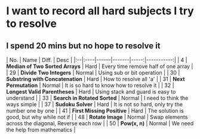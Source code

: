 # I want to record all hard subjects I try to resolve

## I spend 20 mins but no hope to resolve it

| No. | Name | Diff. | Desc |
|:--|:----|------|-------|-----:|-----------:|
| 4 | **Median of Two Sorted Arrays** | Hard | Every time remove half of one array |
| 29 | **Divide Two Integers** | Normal | Using sub or bit operation |
| 30 | **Substring with Concatenation** | Hard | How to resolve all 'a' |
| 31 | **Next Permutation** | Normal | It is so hard to know how to resolve it |
| 32 | **Longest Valid Parentheses** | Hard | Using stack and guard is easy to understand |
| 33 | **Search in Rotated Sorted** | Normal | I need to think the ways simple |
| 37 | **Sudoku Solver** | Hard | It is not so hard, only try the number one by one |
| 41 | **First Missing Positive** | Hard | The solution is good, but why while not if |
| 48 | **Rotate Image** | Normal | Swap elements across the diagonal, Reverse each row  |
| 50 | **Pow(x, n)** | Normal | We need the help from mathematics |